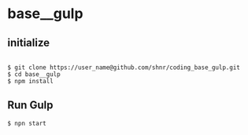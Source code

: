 # base__gulp

## initialize

```

$ git clone https://user_name@github.com/shnr/coding_base_gulp.git
$ cd base__gulp
$ npm install
```

## Run Gulp
```
$ npn start
```

